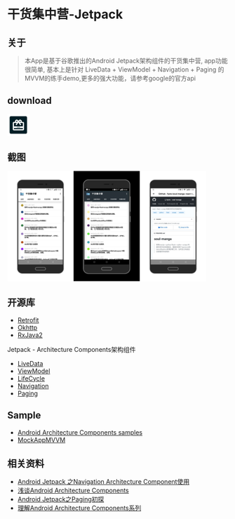 # 干货集中营-Jetpack

## 关于

>  本App是基于谷歌推出的Android Jetpack架构组件的干货集中营, app功能很简单, 基本上是针对 LiveData + ViewModel + Navigation + Paging 的MVVM的练手demo,更多的强大功能，请参考google的官方api

## download

<a href="https://fir.im/gankjetpack"> <img src="screenshots/ic_launcher-web.png" width="50px" height="50px"/> </a>

## 截图


<a href="screenshots/o1.png"><img src="screenshots/01.png" width="30%"/></a><a href="screenshots/02.png"><img src="screenshots/02.png" width="30%"/></a><a href="screenshots/03.jpg"><img src="screenshots/03.jpg" width="30%"/></a>

## 开源库

- [Retrofit](http://square.github.io/retrofit/)
- [Okhttp](https://github.com/square/okhttp)
- [RxJava2](https://github.com/ReactiveX/RxJava)

Jetpack - Architecture Components架构组件

- [LiveData](https://developer.android.com/topic/libraries/architecture/livedata)
- [ViewModel](https://developer.android.com/topic/libraries/architecture/viewmodel)
- [LifeCycle](https://developer.android.com/reference/android/arch/lifecycle/Lifecycle)
- [Navigation](https://developer.android.com/topic/libraries/architecture/navigation)
- [Paging](https://developer.android.com/topic/libraries/architecture/paging/)

## Sample

- [Android Architecture Components samples](https://github.com/googlesamples/android-architecture-components)
- [MockAppMVVM](https://github.com/Levi-Moreira/MockAppMVVM)

## 相关资料

- [Android Jetpack 之Navigation Architecture Component使用](http://leoncommons.cn/2018/05/18/Android%20Jetpack%20%E4%B9%8BNavigation%20Architecture%20Component%E4%BD%BF%E7%94%A8/)
- [浅谈Android Architecture Components](http://mycommons.cn/2017/09/15/Android-Architecture-Components/#more)
- [Android Jetpack之Paging初探](http://www.loongwind.com/archives/367.html)
- [理解Android Architecture Components系列](https://www.jianshu.com/p/42eb71ec4a19)